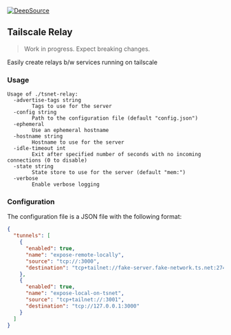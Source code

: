 [![DeepSource](https://app.deepsource.com/gh/niranjan94/tsnet-relay.svg/?label=active+issues&show_trend=true&token=Do84hQ3_bWTShmuaJu5RikAE)](https://app.deepsource.com/gh/niranjan94/tsnet-relay/)

## Tailscale Relay

> Work in progress. Expect breaking changes.

Easily create relays b/w services running on tailscale

### Usage

```
Usage of ./tsnet-relay:
  -advertise-tags string
        Tags to use for the server
  -config string
        Path to the configuration file (default "config.json")
  -ephemeral
        Use an ephemeral hostname
  -hostname string
        Hostname to use for the server
  -idle-timeout int
        Exit after specified number of seconds with no incoming connections (0 to disable)
  -state string
        State store to use for the server (default "mem:")
  -verbose
        Enable verbose logging
```


### Configuration

The configuration file is a JSON file with the following format:

```json
{
  "tunnels": [
    {
      "enabled": true,
      "name": "expose-remote-locally",
      "source": "tcp://:3000",
      "destination": "tcp+tailnet://fake-server.fake-network.ts.net:2746"
    },
    {
      "enabled": true,
      "name": "expose-local-on-tsnet",
      "source": "tcp+tailnet://:3001",
      "destination": "tcp://127.0.0.1:3000"
    }
  ]
}
```